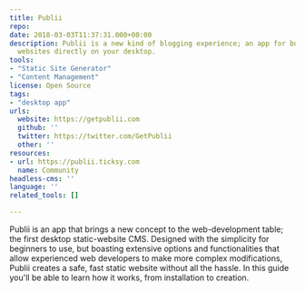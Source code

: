 ```yaml
---
title: Publii
repo: 
date: 2018-03-03T11:37:31.000+00:00
description: Publii is a new kind of blogging experience; an app for building static
  websites directly on your desktop.
tools:
- "Static Site Generator"
- "Content Management"
license: Open Source
tags:
- "desktop app"
urls:
  website: https://getpublii.com
  github: ''
  twitter: https://twitter.com/GetPublii
  other: ''
resources:
- url: https://publii.ticksy.com
  name: Community
headless-cms: ''
language: ''
related_tools: []

---
```

Publii is an app that brings a new concept to the web-development table; the first desktop static-website CMS. Designed with the simplicity for beginners to use, but boasting extensive options and functionalities that allow experienced web developers to make more complex modifications, Publii creates a safe, fast static website without all the hassle. In this guide you'll be able to learn how it works, from installation to creation.
